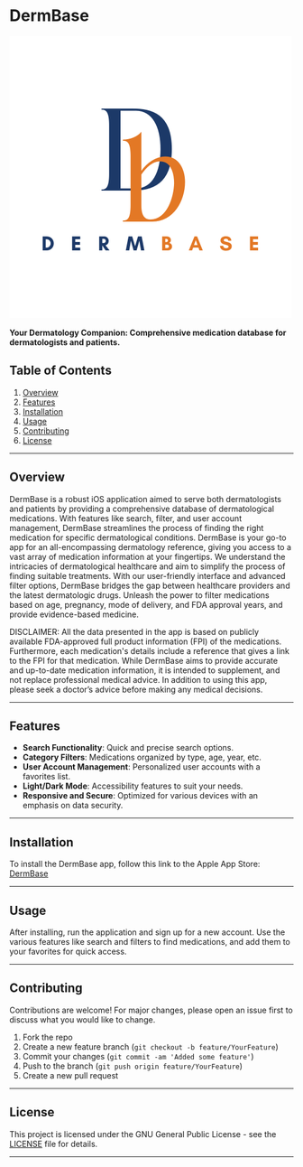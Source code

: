 # DermBase

![DermBase Logo](DermBase/Assets.xcassets/LogoWBg.imageset/LogoWbgx1.png)

**Your Dermatology Companion: Comprehensive medication database for dermatologists and patients.**

## Table of Contents

1. [Overview](#overview)
2. [Features](#features)
3. [Installation](#installation)
4. [Usage](#usage)
5. [Contributing](#contributing)
6. [License](#license)

---

## Overview

DermBase is a robust iOS application aimed to serve both dermatologists and patients by providing a comprehensive database of dermatological medications. With features like search, filter, and user account management, DermBase streamlines the process of finding the right medication for specific dermatological conditions. DermBase is your go-to app for an all-encompassing dermatology reference, giving you access to a vast array of medication information at your fingertips. We understand the intricacies of dermatological healthcare and aim to simplify the process of finding suitable treatments. With our user-friendly interface and advanced filter options, DermBase bridges the gap between healthcare providers and the latest dermatologic drugs. Unleash the power to filter medications based on age, pregnancy, mode of delivery, and FDA approval years, and provide evidence-based medicine.

DISCLAIMER: All the data presented in the app is based on publicly available FDA-approved full product information (FPI) of the medications. Furthermore, each medication's details include a reference that gives a link to the FPI for that medication. While DermBase aims to provide accurate and up-to-date medication information, it is intended to supplement, and not replace professional medical advice. In addition to using this app, please seek a doctor’s advice before making any medical decisions.


---

## Features

- **Search Functionality**: Quick and precise search options.
- **Category Filters**: Medications organized by type, age, year, etc.
- **User Account Management**: Personalized user accounts with a favorites list.
- **Light/Dark Mode**: Accessibility features to suit your needs.
- **Responsive and Secure**: Optimized for various devices with an emphasis on data security.

---

## Installation

To install the DermBase app, follow this link to the Apple App Store:
[DermBase](https://apps.apple.com/ca/app/dermbase/id6465788787)

---

## Usage

After installing, run the application and sign up for a new account. Use the various features like search and filters to find medications, and add them to your favorites for quick access.

---

## Contributing

Contributions are welcome! For major changes, please open an issue first to discuss what you would like to change.

1. Fork the repo
2. Create a new feature branch (`git checkout -b feature/YourFeature`)
3. Commit your changes (`git commit -am 'Added some feature'`)
4. Push to the branch (`git push origin feature/YourFeature`)
5. Create a new pull request

---

## License

This project is licensed under the GNU General Public License - see the [LICENSE](LICENSE) file for details.

---
